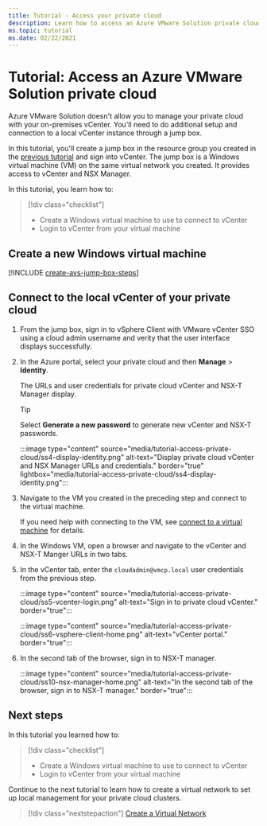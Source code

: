 ```yaml
---
title: Tutorial - Access your private cloud
description: Learn how to access an Azure VMware Solution private cloud
ms.topic: tutorial
ms.date: 02/22/2021
---
```


# Tutorial: Access an Azure VMware Solution private cloud

Azure VMware Solution doesn't allow you to manage your private cloud with your on-premises vCenter. You'll need to do additional setup and connection to a local vCenter instance through a jump box. 

In this tutorial, you'll create a jump box in the resource group you created in the [previous tutorial](tutorial-configure-networking.md) and sign into vCenter. The jump box is a Windows virtual machine (VM) on the same virtual network you created.  It provides access to vCenter and NSX Manager. 

In this tutorial, you learn how to:

> [!div class="checklist"]
> * Create a Windows virtual machine to use to connect to vCenter
> * Login to vCenter from your virtual machine

## Create a new Windows virtual machine

[!INCLUDE [create-avs-jump-box-steps](includes/create-jump-box-steps.md)]

## Connect to the local vCenter of your private cloud

1. From the jump box, sign in to vSphere Client with VMware vCenter SSO using a cloud admin username and verity that the user interface displays successfully.

1. In the Azure portal, select your private cloud and then **Manage** > **Identity**. 

   The URLs and user credentials for private cloud vCenter and NSX-T Manager display.

   >[!TIP]
   >Select **Generate a new password** to generate new vCenter and NSX-T passwords.

   :::image type="content" source="media/tutorial-access-private-cloud/ss4-display-identity.png" alt-text="Display private cloud vCenter and NSX Manager URLs and credentials." border="true" lightbox="media/tutorial-access-private-cloud/ss4-display-identity.png":::

1. Navigate to the VM you created in the preceding step and connect to the virtual machine. 

   If you need help with connecting to the VM, see [connect to a virtual machine](../virtual-machines/windows/connect-logon.md#connect-to-the-virtual-machine) for details.

1. In the Windows VM, open a browser and navigate to the vCenter and NSX-T Manger URLs in two tabs. 

1. In the vCenter tab, enter the `cloudadmin@vmcp.local` user credentials from the previous step.

   :::image type="content" source="media/tutorial-access-private-cloud/ss5-vcenter-login.png" alt-text="Sign in to private cloud vCenter." border="true":::

   :::image type="content" source="media/tutorial-access-private-cloud/ss6-vsphere-client-home.png" alt-text="vCenter portal." border="true":::

1. In the second tab of the browser, sign in to NSX-T manager.

   :::image type="content" source="media/tutorial-access-private-cloud/ss10-nsx-manager-home.png" alt-text="In the second tab of the browser, sign in to NSX-T manager." border="true":::



## Next steps

In this tutorial you learned how to:

> [!div class="checklist"]
> * Create a Windows virtual machine to use to connect to vCenter
> * Login to vCenter from your virtual machine

Continue to the next tutorial to learn how to create a virtual network to set up local management for your private cloud clusters.

> [!div class="nextstepaction"]
> [Create a Virtual Network](tutorial-configure-networking.md)


